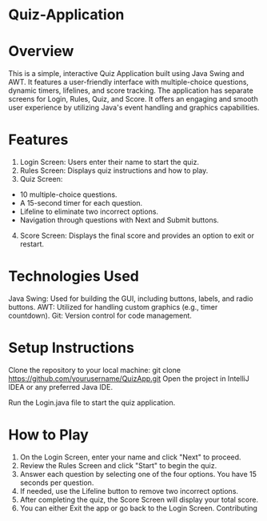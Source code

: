 # Quiz-Application

# Overview
This is a simple, interactive Quiz Application built using Java Swing and AWT. It features a user-friendly interface with multiple-choice questions, dynamic timers, lifelines, and score tracking. The application has separate screens for Login, Rules, Quiz, and Score. It offers an engaging and smooth user experience by utilizing Java's event handling and graphics capabilities.

# Features
1. Login Screen: Users enter their name to start the quiz.
2. Rules Screen: Displays quiz instructions and how to play.
3. Quiz Screen:
 - 10 multiple-choice questions.
 - A 15-second timer for each question.
 - Lifeline to eliminate two incorrect options.
 - Navigation through questions with Next and Submit buttons.
4. Score Screen: Displays the final score and provides an option to exit or restart.

# Technologies Used
Java Swing: Used for building the GUI, including buttons, labels, and radio buttons.
AWT: Utilized for handling custom graphics (e.g., timer countdown).
Git: Version control for code management.

# Setup Instructions
Clone the repository to your local machine:
git clone https://github.com/yourusername/QuizApp.git
Open the project in IntelliJ IDEA or any preferred Java IDE.

Run the Login.java file to start the quiz application.

# How to Play
1. On the Login Screen, enter your name and click "Next" to proceed.
2. Review the Rules Screen and click "Start" to begin the quiz.
3. Answer each question by selecting one of the four options. You have 15 seconds per question.
4. If needed, use the Lifeline button to remove two incorrect options.
5. After completing the quiz, the Score Screen will display your total score.
6. You can either Exit the app or go back to the Login Screen.
Contributing
